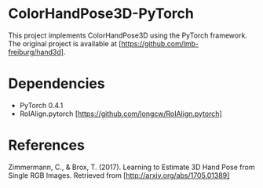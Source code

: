 # ColorHandPose3D-PyTorch
This project implements ColorHandPose3D using the PyTorch framework. The original project is available at [https://github.com/lmb-freiburg/hand3d].

# Dependencies
- PyTorch 0.4.1
- RoIAlign.pytorch [https://github.com/longcw/RoIAlign.pytorch]

# References
Zimmermann, C., & Brox, T. (2017). Learning to Estimate 3D Hand Pose from Single RGB Images. Retrieved from [http://arxiv.org/abs/1705.01389]
